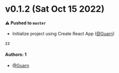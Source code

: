 # v0.1.2 (Sat Oct 15 2022)

#### ⚠️ Pushed to `master`

- Initialize project using Create React App ([@Guarn](https://github.com/Guarn))

zz

#### Authors: 1

- [@Guarn](https://github.com/Guarn)
